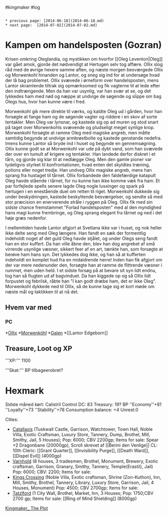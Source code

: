 #kingmaker #log

```ad-info

* previous page: [2014-06-18](2014-06-18.md)
* next page:  [2014-07-02](2014-07-02.md) 
```

# Kampen om handelsposten (Gozran)  
 
Krisen omkring Oleglandia, og mystikken om hvorfor [[Oleg Leventon|Oleg]] var gået amok, gjorde det nødvendigt at Hertugen selv tog affære. Ollix slog råd med de øvrige hexere samme aften, og næste morgen besværgede Ollix og Morwenkohl hinanden og Lantor, og sneg sig ind for at undersøge hvad der lå bag problemet. Ollix svævede i ørneform over handelsposten, mens Lantor skramlende tiltrak sig opmærksomed og fik vagterne til at lede efter den indtrængende. Men da han var usynlig, var han svær at se, og det lykkedes ham med nød og næppe at undvige de søgende og slippe om bag Olegs hus, hvor han kunne være i fred. 
Morwenkohl gik mere direkte til værks, og kaldte Oleg ud i gården, hvor han forsøgte at fange ham og de søgende vagter og riddere i en skov af sorte tentakler. Men Oleg var lynsnar, og kastede sig op ad muren og stod snart på taget over Morwenkohls svævende og pludseligt meget synlige krop. Morwenkohl forsøgte at ramme Oleg med magiske angreb, men måtte samtidig begynde at undvige armbrøstbolte og kastede genstande nedefra. Imens kunne Lantor så bryde ind i huset og begynde en gennemsøgning. Ollix kunne godt se at Morwenkohl var ude på dybt vand, som han svævede der over en tumult af krigere og tentakler. Han landede derfor diskret i et tårn, og gjorde sig klar til at nedlægge Oleg. Men den gamle pioner var tydeligvis styrket til konfrontationen, hvad enten det skyldtes træning, potions eller noget tredje. Han undveg Ollix magiske angreb, mens han sprang fra hustaget til tårnet. Ollix forbandede den faldefærdige katapult Oleg havde stående i tårnet, for nu kunne han ikke komme væk fra ham. Et par forfejlede spells senere lagde Oleg nogle lussinger og spark på hertugen i en enestående duel om retten til riget. Morwenkohl dukkede sig under beskydningen, kastede beskyttende besværgelser, og sendte så med stor præcision en enerverende stråle i ryggen på Oleg. Ollix fik med sin sidste chance fremstammet "Forlad handelsposten" med al den myndighed hans magi kunne frembringe, og Oleg sprang elegant fra tårnet og ned i det høje græs nedenfor. 
I mellemtiden havde Lantor afgjort at Svetlana ikke var i huset, og nok heller ikke delte seng med Oleg længere. Han fandt en sæk der formentlig indeholdt noget af det guld Oleg havde stjålet, og under Olegs seng fandt han en stor kuffert. Da han ville åbne den, blev han dog angrebet af små virrende usynlige væsner, sikkert feer af en art, tænkte han, som forsøgte at berøve ham hans syn. Det lykkedes dog ikke, og han så at kufferten indeholdt en komplet hud fra en midaldrende herre! Inden han fik afgjort om der var mere nedenunder den, forsøgte han at ramme de flittrende væsner i rummet, men uden held. I et sidste forsøg på at bevare sit syn lidt endnu, tog han så flugten ud af bagvinduet. Da han kiggede op og så Ollix lidt forpustet og febrilsk, råbte han "I kan godt dræbe ham, det er ikke Oleg". Morwenkohl dykkede ned til Ollix, så de kunne tage sig et kort møde om næste mål og taktikken til at nå det.
## Hvem var med 
### PC 
 
*[Ollix](Ollix%20Stormhorn.md)
*[Morwenköhl](Morwenköhl.md)
*[Galen](Galen%20Jabir.md)
*[[Lantor Edgeborn]]
## Treasure, Loot og XP 
'''XP:''' 1100
'''Skat:''' BP tilbageerobret?
# Hexmark  
Sidste måned kørt: Calistril
Control DC: 83 Treasury: 19? BP 
 ''Economy''+81 ''Loyalty''+73 ''Stability''+78
Consumption balance: +4 Unrest:0
Cities:
* [Catallaxis](Catallaxis.md) (Tuskwall Castle, Garrison, Watchtower, Town Hall, Noble Villa, Exotic Craftsman, Luxury Store, Tannery, Dump, Brothel, Mill, Smithy, Jail, 5 Houses); Pop: 6000; CBV 2200gp; Items for sale: Spear +2 Dragonbane (20000gp), Scroll skrevet af [[Berini den Venlige]] CL: 10th Cleric: [[Grant Quarter]], [[Invisibility Purge]], [[Death Ward]],[[Dispel Evil]] (4000gp)
* [Varnhold](Varnhold.md) (8 houses, 3 tradesmen,  Brothel, Monument, Brewery, Exotic craftsman, Garrison, Granary, Smithy,  Tannery, Temple(Erastil), Jail) Pop: 6000; CBV: 2200; Items for sale: 
* [Kings Crossing](Kings%20Crossing.md) (Noble Villa, Exotic craftsman, Shrine (Zon-Kuthon), Inn, Mill, Smithy, Brothel, Tannery, Library, Luxury Store, Garrison, Jail, 4 Houses, Monument) Pop: 4500; CBV 2700gp; Items for sale: 
* [Tatzlford](Tatzlford.md) (1 City Wall, Brothel, Market, Inn, 3 Houses; Pop: 1750;CBV 2700 gp; Items for sale: [[Ring of Mind Shielding]] (8000gp)
[Kingmaker_ The Plot](Kingmaker_%20The%20Plot.md)
